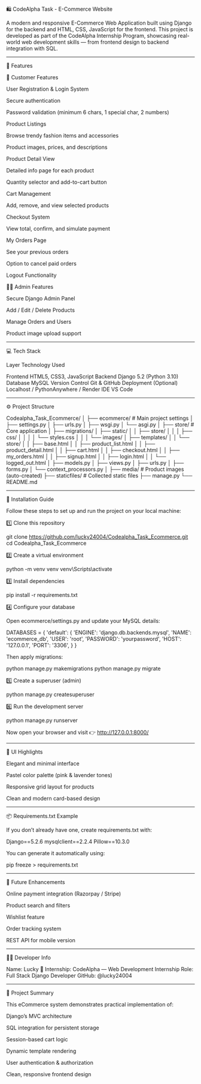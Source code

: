 🛍 CodeAlpha Task - E-Commerce Website

A modern and responsive E-Commerce Web Application built using Django for the backend and HTML, CSS, JavaScript for the frontend.
This project is developed as part of the CodeAlpha Internship Program, showcasing real-world web development skills — from frontend design to backend integration with SQL.


---

💫 Features

🛒 Customer Features

User Registration & Login System

Secure authentication

Password validation (minimum 6 chars, 1 special char, 2 numbers)


Product Listings

Browse trendy fashion items and accessories

Product images, prices, and descriptions


Product Detail View

Detailed info page for each product

Quantity selector and add-to-cart button


Cart Management

Add, remove, and view selected products


Checkout System

View total, confirm, and simulate payment


My Orders Page

See your previous orders

Option to cancel paid orders


Logout Functionality


🧑‍💼 Admin Features

Secure Django Admin Panel

Add / Edit / Delete Products

Manage Orders and Users

Product image upload support



---

💻 Tech Stack

Layer	Technology Used

Frontend	HTML5, CSS3, JavaScript
Backend	Django 5.2 (Python 3.10)
Database	MySQL
Version Control	Git & GitHub
Deployment (Optional)	Localhost / PythonAnywhere / Render
IDE	VS Code



---

⚙ Project Structure

Codealpha_Task_Ecommerce/
│
├── ecommerce/                # Main project settings
│   ├── settings.py
│   ├── urls.py
│   ├── wsgi.py
│   └── asgi.py
│
├── store/                    # Core application
│   ├── migrations/
│   ├── static/
│   │   ├── store/
│   │   │   ├── css/
│   │   │   │   └── styles.css
│   │   │   └── images/
│   ├── templates/
│   │   └── store/
│   │       ├── base.html
│   │       ├── product_list.html
│   │       ├── product_detail.html
│   │       ├── cart.html
│   │       ├── checkout.html
│   │       ├── my_orders.html
│   │       ├── signup.html
│   │       ├── login.html
│   │       └── logged_out.html
│   ├── models.py
│   ├── views.py
│   ├── urls.py
│   ├── forms.py
│   └── context_processors.py
│
├── media/                    # Product images (auto-created)
├── staticfiles/              # Collected static files
├── manage.py
└── README.md


---

🧩 Installation Guide

Follow these steps to set up and run the project on your local machine:

1️⃣ Clone this repository

git clone https://github.com/lucky24004/Codealpha_Task_Ecommerce.git
cd Codealpha_Task_Ecommerce

2️⃣ Create a virtual environment

python -m venv venv
venv\Scripts\activate

3️⃣ Install dependencies

pip install -r requirements.txt

4️⃣ Configure your database

Open ecommerce/settings.py and update your MySQL details:

DATABASES = {
    'default': {
        'ENGINE': 'django.db.backends.mysql',
        'NAME': 'ecommerce_db',
        'USER': 'root',
        'PASSWORD': 'yourpassword',
        'HOST': '127.0.0.1',
        'PORT': '3306',
    }
}

Then apply migrations:

python manage.py makemigrations
python manage.py migrate

5️⃣ Create a superuser (admin)

python manage.py createsuperuser

6️⃣ Run the development server

python manage.py runserver

Now open your browser and visit 👉
http://127.0.0.1:8000/


---

🎨 UI Highlights

Elegant and minimal interface

Pastel color palette (pink & lavender tones)

Responsive grid layout for products

Clean and modern card-based design



---

📦 Requirements.txt Example

If you don’t already have one, create requirements.txt with:

Django==5.2.6
mysqlclient==2.2.4
Pillow==10.3.0

You can generate it automatically using:

pip freeze > requirements.txt


---

🧠 Future Enhancements

Online payment integration (Razorpay / Stripe)

Product search and filters

Wishlist feature

Order tracking system

REST API for mobile version



---

👨‍💻 Developer Info

Name: Lucky 💜
Internship: CodeAlpha — Web Development Internship
Role: Full Stack Django Developer
GitHub: @lucky24004


---

🌟 Project Summary

This eCommerce system demonstrates practical implementation of:

Django’s MVC architecture

SQL integration for persistent storage

Session-based cart logic

Dynamic template rendering

User authentication & authorization

Clean, responsive frontend design
